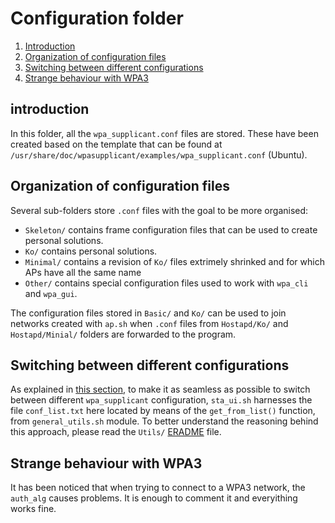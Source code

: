 # Configuration folder

1. [Introduction](#introduction)
2. [Organization of configuration files](#organization-of-configuration-files)
3. [Switching between different configurations](#switching-between-different-configurations)
4. [Strange behaviour with WPA3](#strange-behaviour-with-wpa3)

## introduction

In this folder, all the `wpa_supplicant.conf` files are stored.
These have been created based on the template that can be found at `/usr/share/doc/wpasupplicant/examples/wpa_supplicant.conf` (Ubuntu).

## Organization of configuration files

Several sub-folders store `.conf` files with the goal to be more organised:
- `Skeleton/` contains frame configuration files that can be used to create personal solutions.
- `Ko/` contains personal solutions.
- `Minimal/` contains a revision of `Ko/` files extrimely shrinked and for which APs have all the same name
- `Other/` contains special configuration files used to work with `wpa_cli` and `wpa_gui`.

The configuration files stored in `Basic/` and `Ko/` can be used to join networks created with `ap.sh` when `.conf` files from `Hostapd/Ko/` and `Hostapd/Minial/` folders are forwarded to the program.


## Switching between different configurations
As explained in [this section](../../Utils/README.md#getting-file-from-conf_listtxt), to make it as seamless as possible to switch between different `wpa_supplicant` configuration, `sta_ui.sh` harnesses the file `conf_list.txt` here located by means of the `get_from_list()` function, from `general_utils.sh` module.
To better understand the reasoning behind this approach, please read the `Utils/` [ERADME](../../Utils/README.md) file.

## Strange behaviour with WPA3
It has been noticed that when trying to connect to a WPA3 network, the `auth_alg` causes problems. It is enough to comment it and everyithing works fine.
